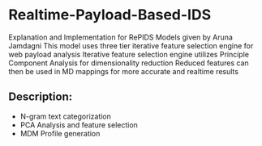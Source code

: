 # Realtime-Payload-Based-IDS
Explanation and Implementation for RePIDS Models given by Aruna Jamdagni
This model uses three tier iterative feature selection engine for web payload analysis
Iterative feature selection engine utilizes Principle Component Analysis for dimensionality reduction
Reduced features can then be used in MD mappings for more accurate and realtime results

## Description:
* N-gram text categorization
* PCA Analysis and feature selection
* MDM Profile generation
